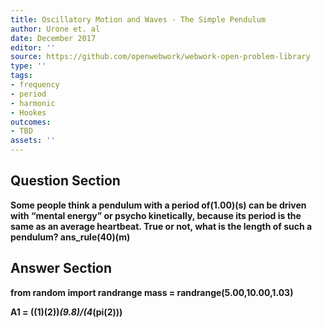 ```yaml
---
title: Oscillatory Motion and Waves - The Simple Pendulum
author: Urone et. al
date: December 2017
editor: ''
source: https://github.com/openwebwork/webwork-open-problem-library
type: ''
tags:
- frequency
- period
- harmonic
- Hookes
outcomes:
- TBD
assets: ''
---
```


## Question Section 

<b>
Some people think a pendulum with a period of(1.00)(s) can be driven with “mental energy” or psycho kinetically, because its period is the same as an average heartbeat. True or not, what is the length of such a pendulum?
ans_rule(40)(m)



## Answer Section

from random import randrange
mass = randrange(5.00,10.00,1.03) 

A1 = ((1)**(2))*(9.8)/(4*(pi**(2)))